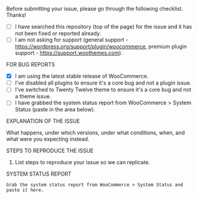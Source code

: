 
Before submitting your issue, please go through the following checklist. Thanks!

- [ ] I have searched this repository (top of the page) for the issue and it has not been fixed or reported already.
- [ ] I am not asking for support (general support - https://wordpress.org/support/plugin/woocommerce, premium plugin support - https://support.woothemes.com).

FOR BUG REPORTS

- [x] I am using the latest stable release of WooCommerce.
- [ ] I've disabled all plugins to ensure it's a core bug and not a plugin issue.
- [ ] I've switched to Twenty Twelve theme to ensure it's a core bug and not a theme issue.
- [ ] I have grabbed the system status report from WooCommerce > System Status (paste in the area below).

EXPLANATION OF THE ISSUE

What happens, under which versions, under what conditions, when, and what were you expecting instead.

STEPS TO REPRODUCE THE ISSUE

1. List steps to reproduce your issue so we can replicate.

SYSTEM STATUS REPORT

```
Grab the system status report from WooCommerce > System Status and paste it here.
```
